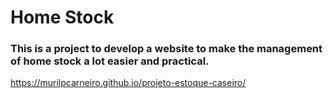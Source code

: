 # Home Stock
### This is a project to develop a website  to make the management of home stock a lot easier and practical.
https://murilpcarneiro.github.io/projeto-estoque-caseiro/
